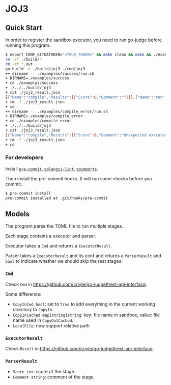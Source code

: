 # JOJ3

## Quick Start

In order to register the sandbox executor, you need to run go-judge before running this program.

```bash
$ export CONF_GITEATOKEN="<YOUR_TOKEN>" && make clean && make && ./examples/success/run.sh && ./examples/compile_error/run.sh
rm -rf ./build/*
rm -rf *.out
go build -o ./build/joj3 ./cmd/joj3
++ dirname -- ./examples/success/run.sh
+ DIRNAME=./examples/success
+ cd ./examples/success
+ ./../../build/joj3
+ cat ./joj3_result.json
[{"Name":"compile","Results":[{"Score":0,"Comment":""}]},{"Name":"run","Results":[{"Score":100,"Comment":"executor status: run time: 2811900 ns, memory: 16658432 bytes"},{"Score":100,"Comment":"executor status: run time: 2578200 ns, memory: 13094912 bytes"}]}]
+ rm -f ./joj3_result.json
+ cd -
++ dirname -- ./examples/compile_error/run.sh
+ DIRNAME=./examples/compile_error
+ cd ./examples/compile_error
+ ./../../build/joj3
+ cat ./joj3_result.json
[{"Name":"compile","Results":[{"Score":0,"Comment":"Unexpected executor status: Nonzero Exit Status."}]}]
+ rm -f ./joj3_result.json
+ cd -
```

### For developers

Install [`pre-commit`](https://pre-commit.com/), [`golangci-lint`](https://golangci-lint.run), [`goimports`](https://golang.org/x/tools/cmd/goimports).

Then install the pre-commit hooks. It will run some checks before you commit.

```bash
$ pre-commit install
pre-commit installed at .git/hooks/pre-commit
```

## Models

The program parse the TOML file to run multiple stages.

Each stage contains a executor and parser.

Executor takes a `Cmd` and returns a `ExecutorResult`.

Parser takes a `ExecutorResult` and its conf and returns a `ParserResult` and `bool` to indicate whether we should skip the rest stages.

### `Cmd`

Check `Cmd` in <https://github.com/criyle/go-judge#rest-api-interface>.

Some difference:

-   `CopyInCwd bool`: set to `true` to add everything in the current working directory to `CopyIn`.
-   `CopyInCached map[string]string`: key: file name in sandbox, value: file name used in `CopyOutCached`.
-   `LocalFile`: now support relative path

### `ExecutorResult`

Check `Result` in <https://github.com/criyle/go-judge#rest-api-interface>.

### `ParserResult`

-   `Score int`: score of the stage.
-   `Comment string`: comment of the stage.
